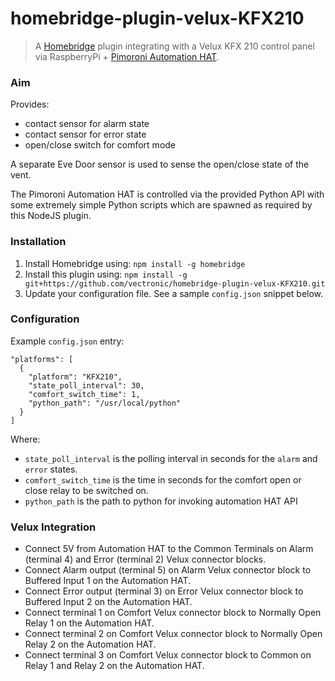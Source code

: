 # homebridge-plugin-velux-KFX210
> A [Homebridge](https://github.com/nfarina/homebridge) plugin integrating with a Velux KFX 210 control panel via RaspberryPi + [Pimoroni Automation HAT](https://github.com/pimoroni/automation-hat/blob/master/documentation/REFERENCE.md).

### Aim

Provides:
 
* contact sensor for alarm state
* contact sensor for error state
* open/close switch for comfort mode

A separate Eve Door sensor is used to sense the open/close state of the vent.

The Pimoroni Automation HAT is controlled via the provided Python API with some extremely simple Python scripts which are spawned as required by 
this NodeJS plugin.

### Installation

1. Install Homebridge using: `npm install -g homebridge`
1. Install this plugin using: `npm install -g git+https://github.com/vectronic/homebridge-plugin-velux-KFX210.git`
1. Update your configuration file. See a sample `config.json` snippet below.

### Configuration

Example `config.json` entry:

 
```
"platforms": [
  {
    "platform": "KFX210",
    "state_poll_interval": 30,
    "comfort_switch_time": 1,
    "python_path": "/usr/local/python"
  }
]
```

Where:

* `state_poll_interval` is the polling interval in seconds for the `alarm` and `error` states.
* `comfort_switch_time` is the time in seconds for the comfort open or close relay to be switched on.
* `python_path` is the path to python for invoking automation HAT API

### Velux Integration

* Connect 5V from Automation HAT to the Common Terminals on Alarm (terminal 4) and Error (terminal 2) Velux connector blocks.
* Connect Alarm output (terminal 5) on Alarm Velux connector block to Buffered Input 1 on the Automation HAT.
* Connect Error output (terminal 3) on Error Velux connector block to Buffered Input 2 on the Automation HAT.
* Connect terminal 1 on Comfort Velux connector block to Normally Open Relay 1 on the Automation HAT. 
* Connect terminal 2 on Comfort Velux connector block to Normally Open Relay 2 on the Automation HAT.
* Connect terminal 3 on Comfort Velux connector block to Common on Relay 1 and Relay 2 on the Automation HAT.


